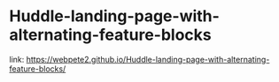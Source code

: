 # Huddle-landing-page-with-alternating-feature-blocks

link: https://webpete2.github.io/Huddle-landing-page-with-alternating-feature-blocks/
